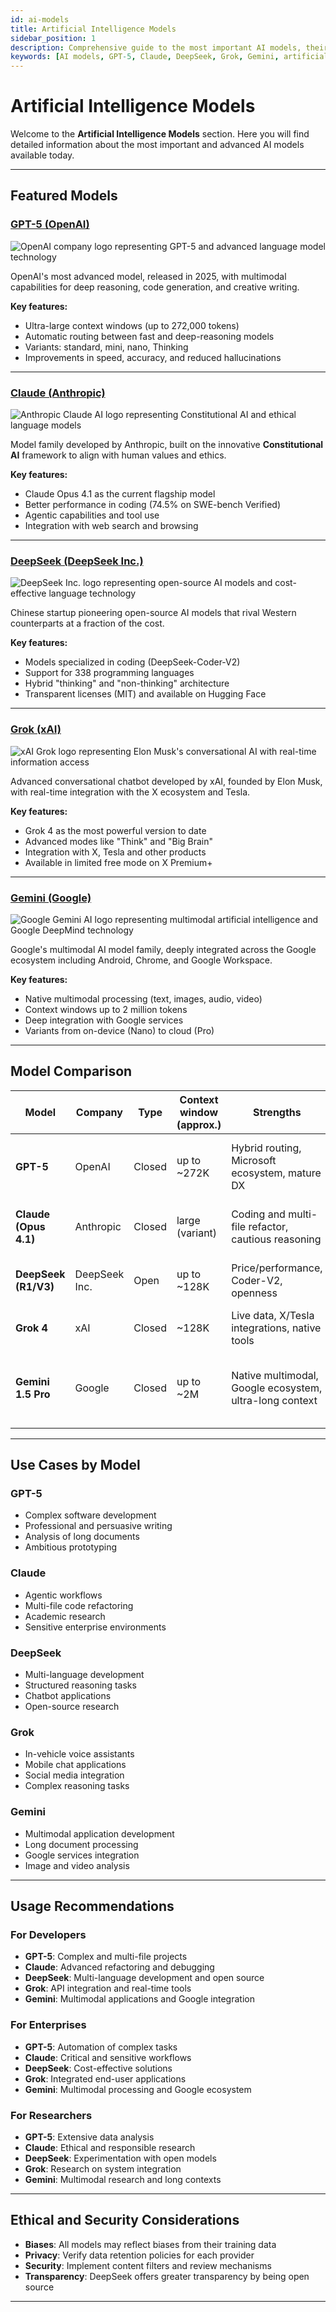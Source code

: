 ```yaml
---
id: ai-models
title: Artificial Intelligence Models
sidebar_position: 1
description: Comprehensive guide to the most important AI models, their capabilities and use cases
keywords: [AI models, GPT-5, Claude, DeepSeek, Grok, Gemini, artificial intelligence, LLM, language models]
---
```


# Artificial Intelligence Models

Welcome to the **Artificial Intelligence Models** section. Here you will find detailed information about the most important and advanced AI models available today.

---

## Featured Models

### [GPT-5 (OpenAI)](/docs/artificial-intelligence/models/gpt5-model)

<img src="/img/artificial-intelligence/models/openai.svg" alt="OpenAI company logo representing GPT-5 and advanced language model technology" class="ai-logo logo-openai" />

OpenAI's most advanced model, released in 2025, with multimodal capabilities for deep reasoning, code generation, and creative writing.

**Key features:**
- Ultra-large context windows (up to 272,000 tokens)
- Automatic routing between fast and deep-reasoning models
- Variants: standard, mini, nano, Thinking
- Improvements in speed, accuracy, and reduced hallucinations

---

### [Claude (Anthropic)](/docs/artificial-intelligence/models/claude-model)

<img src="/img/artificial-intelligence/models/claude.svg" alt="Anthropic Claude AI logo representing Constitutional AI and ethical language models" class="ai-logo logo-claude" />

Model family developed by Anthropic, built on the innovative **Constitutional AI** framework to align with human values and ethics.

**Key features:**
- Claude Opus 4.1 as the current flagship model
- Better performance in coding (74.5% on SWE-bench Verified)
- Agentic capabilities and tool use
- Integration with web search and browsing

---

### [DeepSeek (DeepSeek Inc.)](/docs/artificial-intelligence/models/deepseek-model)

<img src="/img/artificial-intelligence/models/deepseek.svg" alt="DeepSeek Inc. logo representing open-source AI models and cost-effective language technology" class="ai-logo" />

Chinese startup pioneering open-source AI models that rival Western counterparts at a fraction of the cost.

**Key features:**
- Models specialized in coding (DeepSeek-Coder-V2)
- Support for 338 programming languages
- Hybrid "thinking" and "non-thinking" architecture
- Transparent licenses (MIT) and available on Hugging Face

---

### [Grok (xAI)](/docs/artificial-intelligence/models/grok-model)

<img src="/img/artificial-intelligence/models/grok.svg" alt="xAI Grok logo representing Elon Musk's conversational AI with real-time information access" class="ai-logo logo-grok" />

Advanced conversational chatbot developed by xAI, founded by Elon Musk, with real-time integration with the X ecosystem and Tesla.

**Key features:**
- Grok 4 as the most powerful version to date
- Advanced modes like "Think" and "Big Brain"
- Integration with X, Tesla and other products
- Available in limited free mode on X Premium+

---

### [Gemini (Google)](/docs/artificial-intelligence/models/gemini-model)

<img src="/img/artificial-intelligence/models/gemini.svg" alt="Google Gemini AI logo representing multimodal artificial intelligence and Google DeepMind technology" class="ai-logo" />

Google's multimodal AI model family, deeply integrated across the Google ecosystem including Android, Chrome, and Google Workspace.

**Key features:**
- Native multimodal processing (text, images, audio, video)
- Context windows up to 2 million tokens
- Deep integration with Google services
- Variants from on-device (Nano) to cloud (Pro)

---

## Model Comparison

| Model | Company | Type | Context window (approx.) | Strengths | Trade-offs | Best for |
|---|---|---|---|---|---|---|
| **GPT-5** | OpenAI | Closed | up to ~272K | Hybrid routing, Microsoft ecosystem, mature DX | Price and lock-in | Enterprise projects, long contexts, Azure/Office |
| **Claude (Opus 4.1)** | Anthropic | Closed | large (variant) | Coding and multi-file refactor, cautious reasoning | Latency in deep modes | Complex engineering, critical workflows |
| **DeepSeek (R1/V3)** | DeepSeek Inc. | Open | up to ~128K | Price/performance, Coder-V2, openness | Governance and data in China | Prototypes, self-hosting, cost sensitive |
| **Grok 4** | xAI | Closed | ~128K | Live data, X/Tesla integrations, native tools | Less enterprise breadth | Social apps, real-time, consumption |
| **Gemini 1.5 Pro** | Google | Closed | up to ~2M | Native multimodal, Google ecosystem, ultra-long context | Less model diversity | Multimodal apps, Google integration, long documents |



---

## Use Cases by Model

### **GPT-5**
- Complex software development
- Professional and persuasive writing
- Analysis of long documents
- Ambitious prototyping

### **Claude**
- Agentic workflows
- Multi-file code refactoring
- Academic research
- Sensitive enterprise environments

### **DeepSeek**
- Multi-language development
- Structured reasoning tasks
- Chatbot applications
- Open-source research

### **Grok**
- In-vehicle voice assistants
- Mobile chat applications
- Social media integration
- Complex reasoning tasks

### **Gemini**
- Multimodal application development
- Long document processing
- Google services integration
- Image and video analysis

---

## Usage Recommendations

### **For Developers**
- **GPT-5**: Complex and multi-file projects
- **Claude**: Advanced refactoring and debugging
- **DeepSeek**: Multi-language development and open source
- **Grok**: API integration and real-time tools
- **Gemini**: Multimodal applications and Google integration

### **For Enterprises**
- **GPT-5**: Automation of complex tasks
- **Claude**: Critical and sensitive workflows
- **DeepSeek**: Cost-effective solutions
- **Grok**: Integrated end-user applications
- **Gemini**: Multimodal processing and Google ecosystem

### **For Researchers**
- **GPT-5**: Extensive data analysis
- **Claude**: Ethical and responsible research
- **DeepSeek**: Experimentation with open models
- **Grok**: Research on system integration
- **Gemini**: Multimodal research and long contexts

---

## Ethical and Security Considerations

- **Biases**: All models may reflect biases from their training data
- **Privacy**: Verify data retention policies for each provider
- **Security**: Implement content filters and review mechanisms
- **Transparency**: DeepSeek offers greater transparency by being open source

---


